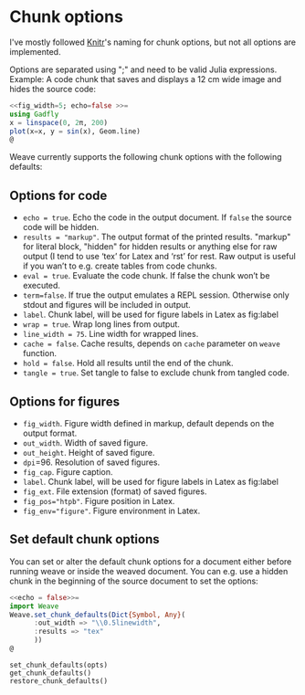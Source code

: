 # Chunk options

I've mostly followed [Knitr](http://yihui.name/knitr/options)'s naming for chunk options, but not all options are implemented.

Options are separated using ";" and need to be valid Julia expressions. Example: A code chunk that saves and displays a 12 cm wide image and hides the source code:

```julia
<<fig_width=5; echo=false >>=
using Gadfly
x = linspace(0, 2π, 200)
plot(x=x, y = sin(x), Geom.line)
@
```

Weave currently supports the following chunk options with the following defaults:

## Options for code

* `echo = true`. Echo the code in the output document. If `false` the source code will be hidden.
* `results = "markup"`. The output format of the printed results. "markup" for literal block, "hidden" for hidden results or anything else for raw output (I tend to use ‘tex’ for Latex and ‘rst’ for rest. Raw output is useful if you wan’t to e.g. create tables from code chunks.
* `eval = true`. Evaluate the code chunk. If false the chunk won’t be executed.
* `term=false`. If true the output emulates a REPL session. Otherwise only stdout and figures will be included in output.
* `label`. Chunk label, will be used for figure labels in Latex as fig:label
* `wrap = true`. Wrap long lines from output.
* `line_width = 75`. Line width for wrapped lines.
* `cache = false`. Cache results, depends on `cache` parameter on `weave` function.
* `hold = false`. Hold all results until the end of the chunk.
* `tangle = true`. Set tangle to false to exclude chunk from tangled code.

## Options for figures

* `fig_width`. Figure width defined in markup, default depends on the output format.
* `out_width`. Width of saved figure.
* `out_height`. Height of saved figure.
* `dpi`=96. Resolution of saved figures.
* `fig_cap`. Figure caption.
* `label`. Chunk label, will be used for figure labels in Latex as fig:label
* `fig_ext`. File extension (format) of saved figures.
* `fig_pos="htpb"`. Figure position in Latex.  
* `fig_env="figure"`. Figure environment in Latex.


## Set default chunk options

You can set or alter the default chunk options for a document either before
running weave or inside the weaved document. You can e.g. use a hidden chunk
in the beginning of the source document to set the options:

```julia
<<echo = false>>=
import Weave
Weave.set_chunk_defaults(Dict{Symbol, Any}(
      :out_width => "\\0.5linewidth",
      :results => "tex"
      ))
@
```


```@docs
set_chunk_defaults(opts)
get_chunk_defaults()
restore_chunk_defaults()
```

